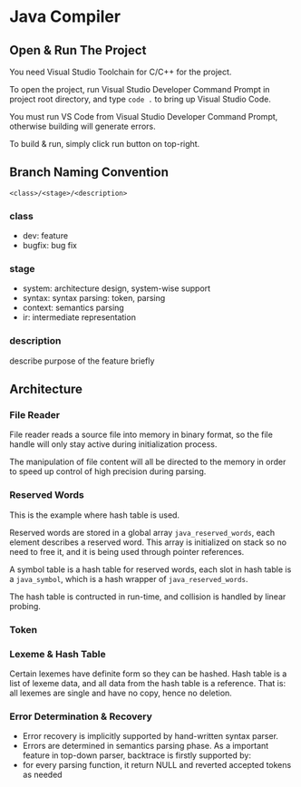 # Java Compiler

## Open & Run The Project
You need Visual Studio Toolchain for C/C++ for the project.

To open the project, run Visual Studio Developer Command Prompt in project root directory, and type `code .` to bring up Visual Studio Code.

You must run VS Code from Visual Studio Developer Command Prompt, otherwise building will generate errors.

To build & run, simply click run button on top-right.

## Branch Naming Convention
```
<class>/<stage>/<description>
```

### class
* dev: feature
* bugfix: bug fix

### stage
* system: architecture design, system-wise support
* syntax: syntax parsing: token, parsing
* context: semantics parsing
* ir: intermediate representation

### description
describe purpose of the feature briefly

## Architecture

### File Reader
File reader reads a source file into memory in binary format, so the file handle will only stay active during initialization process.

The manipulation of file content will all be directed to the memory in order to speed up control of high precision during parsing.

### Reserved Words
This is the example where hash table is used.

Reserved words are stored in a global array `java_reserved_words`, each element describes a reserved word.
This array is initialized on stack so no need to free it, and it is being used through pointer references.

A symbol table is a hash table for reserved words, each slot in hash table is a `java_symbol`, which is a hash wrapper of `java_reserved_words`.

The hash table is contructed in run-time, and collision is handled by linear probing.

### Token

### Lexeme & Hash Table
Certain lexemes have definite form so they can be hashed.
Hash table is a list of lexeme data, and all data from the hash table is a reference.
That is: all lexemes are single and have no copy, hence no deletion.

### Error Determination & Recovery
* Error recovery is implicitly supported by hand-written syntax parser.
* Errors are determined in semantics parsing phase.
As a important feature in top-down parser, backtrace is firstly supported by:
* for every parsing function, it return NULL and reverted accepted tokens as needed
